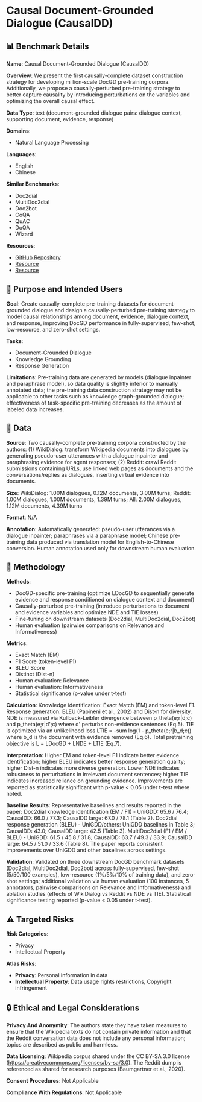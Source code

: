# Causal Document-Grounded Dialogue (CausalDD)

## 📊 Benchmark Details

**Name**: Causal Document-Grounded Dialogue (CausalDD)

**Overview**: We present the first causally-complete dataset construction strategy for developing million-scale DocGD pre-training corpora. Additionally, we propose a causally-perturbed pre-training strategy to better capture causality by introducing perturbations on the variables and optimizing the overall causal effect.

**Data Type**: text (document-grounded dialogue pairs: dialogue context, supporting document, evidence, response)

**Domains**:
- Natural Language Processing

**Languages**:
- English
- Chinese

**Similar Benchmarks**:
- Doc2dial
- MultiDoc2dial
- Doc2bot
- CoQA
- QuAC
- DoQA
- Wizard

**Resources**:
- [GitHub Repository](https://github.com/Vamsi995/Paraphrase-Generator)
- [Resource](https://creativecommons.org/licenses/by-sa/3.0)
- [Resource](https://edition.cnn.com/2023/01/07/health/dog-and-cat-new-year-resolutions-wellness/index.html)

## 🎯 Purpose and Intended Users

**Goal**: Create causally-complete pre-training datasets for document-grounded dialogue and design a causally-perturbed pre-training strategy to model causal relationships among document, evidence, dialogue context, and response, improving DocGD performance in fully-supervised, few-shot, low-resource, and zero-shot settings.

**Tasks**:
- Document-Grounded Dialogue
- Knowledge Grounding
- Response Generation

**Limitations**: Pre-training data are generated by models (dialogue inpainter and paraphrase model), so data quality is slightly inferior to manually annotated data; the pre-training data construction strategy may not be applicable to other tasks such as knowledge graph-grounded dialogue; effectiveness of task-specific pre-training decreases as the amount of labeled data increases.

## 💾 Data

**Source**: Two causally-complete pre-training corpora constructed by the authors: (1) WikiDialog: transform Wikipedia documents into dialogues by generating pseudo-user utterances with a dialogue inpainter and paraphrasing evidence for agent responses; (2) Reddit: crawl Reddit submissions containing URLs, use linked web pages as documents and the conversations/replies as dialogues, inserting virtual evidence into documents.

**Size**: WikiDialog: 1.00M dialogues, 0.12M documents, 3.00M turns; Reddit: 1.00M dialogues, 1.00M documents, 1.39M turns; All: 2.00M dialogues, 1.12M documents, 4.39M turns

**Format**: N/A

**Annotation**: Automatically generated: pseudo-user utterances via a dialogue inpainter; paraphrases via a paraphrase model; Chinese pre-training data produced via translation model for English-to-Chinese conversion. Human annotation used only for downstream human evaluation.

## 🔬 Methodology

**Methods**:
- DocGD-specific pre-training (optimize LDocGD to sequentially generate evidence and response conditioned on dialogue context and document)
- Causally-perturbed pre-training (introduce perturbations to document and evidence variables and optimize NDE and TIE losses)
- Fine-tuning on downstream datasets (Doc2dial, MultiDoc2dial, Doc2bot)
- Human evaluation (pairwise comparisons on Relevance and Informativeness)

**Metrics**:
- Exact Match (EM)
- F1 Score (token-level F1)
- BLEU Score
- Distinct (Dist-n)
- Human evaluation: Relevance
- Human evaluation: Informativeness
- Statistical significance (p-value under t-test)

**Calculation**: Knowledge identification: Exact Match (EM) and token-level F1. Response generation: BLEU (Papineni et al., 2002) and Dist-n for diversity. NDE is measured via Kullback-Leibler divergence between p_theta(e;r|d;c) and p_theta(e;r|d';c) where d' perturbs non-evidence sentences (Eq.5). TIE is optimized via an unlikelihood loss LTIE = -sum log(1 - p_theta(e;r|b_d;c)) where b_d is the document with evidence removed (Eq.6). Total pretraining objective is L = LDocGD + LNDE + LTIE (Eq.7).

**Interpretation**: Higher EM and token-level F1 indicate better evidence identification; higher BLEU indicates better response generation quality; higher Dist-n indicates more diverse generation. Lower NDE indicates robustness to perturbations in irrelevant document sentences; higher TIE indicates increased reliance on grounding evidence. Improvements are reported as statistically significant with p-value < 0.05 under t-test where noted.

**Baseline Results**: Representative baselines and results reported in the paper: Doc2dial knowledge identification (EM / F1) - UniGDD: 65.6 / 76.4; CausalDD: 66.0 / 77.3; CausalDD large: 67.0 / 78.1 (Table 2). Doc2dial response generation (BLEU) - UniGDD/others: UniGDD baselines in Table 3; CausalDD: 43.0; CausalDD large: 42.5 (Table 3). MultiDoc2dial (F1 / EM / BLEU) - UniGDD: 61.5 / 45.8 / 31.8; CausalDD: 63.7 / 49.3 / 33.9; CausalDD large: 64.5 / 51.0 / 33.6 (Table 8). The paper reports consistent improvements over UniGDD and other baselines across settings.

**Validation**: Validated on three downstream DocGD benchmark datasets (Doc2dial, MultiDoc2dial, Doc2bot) across fully-supervised, few-shot (5/50/100 examples), low-resource (1%/5%/10% of training data), and zero-shot settings; additional validation via human evaluation (100 instances, 5 annotators, pairwise comparisons on Relevance and Informativeness) and ablation studies (effects of WikiDialog vs Reddit vs NDE vs TIE). Statistical significance testing reported (p-value < 0.05 under t-test).

## ⚠️ Targeted Risks

**Risk Categories**:
- Privacy
- Intellectual Property

**Atlas Risks**:
- **Privacy**: Personal information in data
- **Intellectual Property**: Data usage rights restrictions, Copyright infringement

## 🔒 Ethical and Legal Considerations

**Privacy And Anonymity**: The authors state they have taken measures to ensure that the Wikipedia texts do not contain private information and that the Reddit conversation data does not include any personal information; topics are described as public and harmless.

**Data Licensing**: Wikipedia corpus shared under the CC BY-SA 3.0 license (https://creativecommons.org/licenses/by-sa/3.0). The Reddit dump is referenced as shared for research purposes (Baumgartner et al., 2020).

**Consent Procedures**: Not Applicable

**Compliance With Regulations**: Not Applicable
